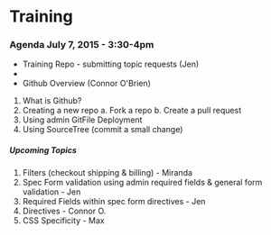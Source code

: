 # Training


### Agenda July 7, 2015 - 3:30-4pm

* Training Repo - submitting topic requests (Jen)
* 
* Github Overview (Connor O'Brien)
1. What is Github?
2. Creating a new repo
   a. Fork a repo
   b. Create a pull request
3. Using admin GitFile Deployment
4. Using SourceTree (commit a small change)

##### Upcoming Topics
1. Filters (checkout shipping & billing) - Miranda
2. Spec Form validation using admin required fields & general form validation - Jen
3. Required Fields within spec form directives - Jen
4. Directives - Connor O. 
5. CSS Specificity - Max
